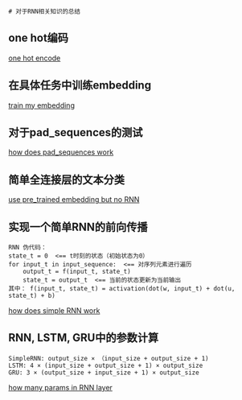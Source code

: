     # 对于RNN相关知识的总结
## one hot编码
[one hot encode](https://github.com/wgq1995/nlp/blob/master/notes/one_hot.py)

## 在具体任务中训练embedding
[train my embedding](https://github.com/wgq1995/nlp/blob/master/notes/train_embedding.py)

## 对于pad_sequences的测试
[how does pad_sequences work](https://github.com/wgq1995/nlp/blob/master/notes/pad_sequences.py)

## 简单全连接层的文本分类
[use pre_trained embedding but no RNN](https://github.com/wgq1995/nlp/blob/master/notes/imdb_test_no_rnn.py)

## 实现一个简单RNN的前向传播
    RNN 伪代码：
    state_t = 0  <== t时刻的状态（初始状态为0）
    for input_t in input_sequence:  <== 对序列元素进行遍历
        output_t = f(input_t, state_t)
        state_t = output_t  <== 当前的状态更新为当前输出
    其中： f(input_t, state_t) = activation(dot(w, input_t) + dot(u, state_t) + b)
[how does simple RNN work](https://github.com/wgq1995/nlp/blob/master/notes/myRNN.py)

## RNN, LSTM, GRU中的参数计算
    SimpleRNN: output_size × （input_size + output_size + 1)
    LSTM: 4 × (input_size + output_size + 1) × output_size
    GRU: 3 × (output_size + input_size + 1) × output_size
[how many params in RNN layer](https://github.com/wgq1995/nlp/blob/master/notes/understand_RNN)
